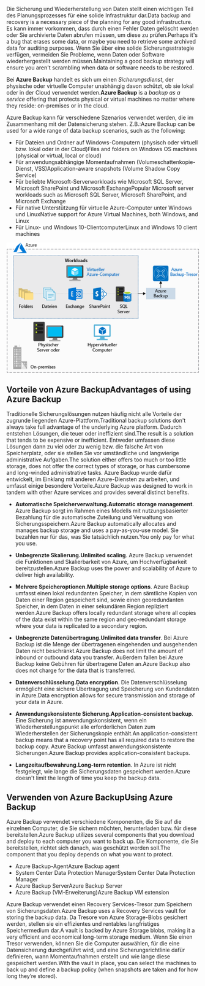 <span data-ttu-id="0dad9-101">Die Sicherung und Wiederherstellung von Daten stellt einen wichtigen Teil des Planungsprozesses für eine solide Infrastruktur dar.</span><span class="sxs-lookup"><span data-stu-id="0dad9-101">Data backup and recovery is a necessary piece of the planning for any good infrastructure.</span></span> <span data-ttu-id="0dad9-102">Es kann immer vorkommen, dass durch einen Fehler Daten gelöscht werden oder Sie archivierte Daten abrufen müssen, um diese zu prüfen.</span><span class="sxs-lookup"><span data-stu-id="0dad9-102">Perhaps it's a bug that erases some data, or maybe you need to retrieve some archived data for auditing purposes.</span></span> <span data-ttu-id="0dad9-103">Wenn Sie über eine solide Sicherungsstrategie verfügen, vermeiden Sie Probleme, wenn Daten oder Software wiederhergestellt werden müssen.</span><span class="sxs-lookup"><span data-stu-id="0dad9-103">Maintaining a good backup strategy will ensure you aren't scrambling when data or software needs to be restored.</span></span>

<span data-ttu-id="0dad9-104">Bei **Azure Backup** handelt es sich um einen _Sicherungsdienst_, der physische oder virtuelle Computer unabhängig davon schützt, ob sie lokal oder in der Cloud verwendet werden.</span><span class="sxs-lookup"><span data-stu-id="0dad9-104">**Azure Backup** is a _backup as a service_ offering that protects physical or virtual machines no matter where they reside: on-premises or in the cloud.</span></span>

<span data-ttu-id="0dad9-105">Azure Backup kann für verschiedene Szenarios verwendet werden, die im Zusammenhang mit der Datensicherung stehen. Z.B.:</span><span class="sxs-lookup"><span data-stu-id="0dad9-105">Azure Backup can be used for a wide range of data backup scenarios, such as the following:</span></span>

- <span data-ttu-id="0dad9-106">Für Dateien und Ordner auf Windows-Computern (physisch oder virtuell bzw. lokal oder in der Cloud)</span><span class="sxs-lookup"><span data-stu-id="0dad9-106">Files and folders on Windows OS machines (physical or virtual, local or cloud)</span></span>
- <span data-ttu-id="0dad9-107">Für anwendungsabhängige Momentaufnahmen (Volumeschattenkopie-Dienst, VSS)</span><span class="sxs-lookup"><span data-stu-id="0dad9-107">Application-aware snapshots (Volume Shadow Copy Service)</span></span>
- <span data-ttu-id="0dad9-108">Für beliebte Microsoft-Serverworkloads wie Microsoft SQL Server, Microsoft SharePoint und Microsoft Exchange</span><span class="sxs-lookup"><span data-stu-id="0dad9-108">Popular Microsoft server workloads such as Microsoft SQL Server, Microsoft SharePoint, and Microsoft Exchange</span></span>
- <span data-ttu-id="0dad9-109">Für native Unterstützung für virtuelle Azure-Computer unter Windows und Linux</span><span class="sxs-lookup"><span data-stu-id="0dad9-109">Native support for Azure Virtual Machines, both Windows, and Linux</span></span>
- <span data-ttu-id="0dad9-110">Für Linux- und Windows 10-Clientcomputer</span><span class="sxs-lookup"><span data-stu-id="0dad9-110">Linux and Windows 10 client machines</span></span>

![Azure Backup](../media/6-backup-server.png)

## <a name="advantages-of-using-azure-backup"></a><span data-ttu-id="0dad9-112">Vorteile von Azure Backup</span><span class="sxs-lookup"><span data-stu-id="0dad9-112">Advantages of using Azure Backup</span></span>

<span data-ttu-id="0dad9-113">Traditionelle Sicherungslösungen nutzen häufig nicht alle Vorteile der zugrunde liegenden Azure-Plattform.</span><span class="sxs-lookup"><span data-stu-id="0dad9-113">Traditional backup solutions don't always take full advantage of the underlying Azure platform.</span></span> <span data-ttu-id="0dad9-114">Dadurch entstehen Lösungen, die teuer oder ineffizient sind.</span><span class="sxs-lookup"><span data-stu-id="0dad9-114">The result is a solution that tends to be expensive or inefficient.</span></span> <span data-ttu-id="0dad9-115">Entweder umfassen diese Lösungen dann zu viel oder zu wenig bzw. die falsche Art von Speicherplatz, oder sie stellen Sie vor umständliche und langwierige administrative Aufgaben.</span><span class="sxs-lookup"><span data-stu-id="0dad9-115">The solution either offers too much or too little storage, does not offer the correct types of storage, or has cumbersome and long-winded administrative tasks.</span></span> <span data-ttu-id="0dad9-116">Azure Backup wurde dafür entwickelt, im Einklang mit anderen Azure-Diensten zu arbeiten, und umfasst einige besondere Vorteile.</span><span class="sxs-lookup"><span data-stu-id="0dad9-116">Azure Backup was designed to work in tandem with other Azure services and provides several distinct benefits.</span></span>

- <span data-ttu-id="0dad9-117">**Automatische Speicherverwaltung.**</span><span class="sxs-lookup"><span data-stu-id="0dad9-117">**Automatic storage management**.</span></span> <span data-ttu-id="0dad9-118">Azure Backup sorgt im Rahmen eines Modells mit nutzungsbasierter Bezahlung für die automatische Zuteilung und Verwaltung von Sicherungsspeichern.</span><span class="sxs-lookup"><span data-stu-id="0dad9-118">Azure Backup automatically allocates and manages backup storage and uses a pay-as-you-use model.</span></span> <span data-ttu-id="0dad9-119">Sie bezahlen nur für das, was Sie tatsächlich nutzen.</span><span class="sxs-lookup"><span data-stu-id="0dad9-119">You only pay for what you use.</span></span>

- <span data-ttu-id="0dad9-120">**Unbegrenzte Skalierung.**</span><span class="sxs-lookup"><span data-stu-id="0dad9-120">**Unlimited scaling**.</span></span> <span data-ttu-id="0dad9-121">Azure Backup verwendet die Funktionen und Skalierbarkeit von Azure, um Hochverfügbarkeit bereitzustellen.</span><span class="sxs-lookup"><span data-stu-id="0dad9-121">Azure Backup uses the power and scalability of Azure to deliver high availability.</span></span>

- <span data-ttu-id="0dad9-122">**Mehrere Speicheroptionen.**</span><span class="sxs-lookup"><span data-stu-id="0dad9-122">**Multiple storage options**.</span></span> <span data-ttu-id="0dad9-123">Azure Backup umfasst einen lokal redundanten Speicher, in dem sämtliche Kopien von Daten einer Region gespeichert sind, sowie einen georedundanten Speicher, in dem Daten in einer sekundären Region repliziert werden.</span><span class="sxs-lookup"><span data-stu-id="0dad9-123">Azure Backup offers locally redundant storage where all copies of the data exist within the same region and geo-redundant storage where your data is replicated to a secondary region.</span></span>

- <span data-ttu-id="0dad9-124">**Unbegrenzte Datenübertragung.**</span><span class="sxs-lookup"><span data-stu-id="0dad9-124">**Unlimited data transfer**.</span></span> <span data-ttu-id="0dad9-125">Bei Azure Backup ist die Menge der übertragenen eingehenden und ausgehenden Daten nicht beschränkt.</span><span class="sxs-lookup"><span data-stu-id="0dad9-125">Azure Backup does not limit the amount of inbound or outbound data you transfer.</span></span> <span data-ttu-id="0dad9-126">Außerdem fallen bei Azure Backup keine Gebühren für übertragene Daten an.</span><span class="sxs-lookup"><span data-stu-id="0dad9-126">Azure Backup also does not charge for the data that is transferred.</span></span>

- <span data-ttu-id="0dad9-127">**Datenverschlüsselung.**</span><span class="sxs-lookup"><span data-stu-id="0dad9-127">**Data encryption**.</span></span> <span data-ttu-id="0dad9-128">Die Datenverschlüsselung ermöglicht eine sichere Übertragung und Speicherung von Kundendaten in Azure.</span><span class="sxs-lookup"><span data-stu-id="0dad9-128">Data encryption allows for secure transmission and storage of your data in Azure.</span></span>

- <span data-ttu-id="0dad9-129">**Anwendungskonsistente Sicherung.**</span><span class="sxs-lookup"><span data-stu-id="0dad9-129">**Application-consistent backup**.</span></span> <span data-ttu-id="0dad9-130">Eine Sicherung ist anwendungskonsistent, wenn ein Wiederherstellungspunkt alle erforderlichen Daten zum Wiederherstellen der Sicherungskopie enthält.</span><span class="sxs-lookup"><span data-stu-id="0dad9-130">An application-consistent backup means that a recovery point has all required data to restore the backup copy.</span></span> <span data-ttu-id="0dad9-131">Azure Backup umfasst anwendungskonsistente Sicherungen.</span><span class="sxs-lookup"><span data-stu-id="0dad9-131">Azure Backup provides application-consistent backups.</span></span>

- <span data-ttu-id="0dad9-132">**Langzeitaufbewahrung.**</span><span class="sxs-lookup"><span data-stu-id="0dad9-132">**Long-term retention**.</span></span> <span data-ttu-id="0dad9-133">In Azure ist nicht festgelegt, wie lange die Sicherungsdaten gespeichert werden.</span><span class="sxs-lookup"><span data-stu-id="0dad9-133">Azure doesn't limit the length of time you keep the backup data.</span></span>

## <a name="using-azure-backup"></a><span data-ttu-id="0dad9-134">Verwenden von Azure Backup</span><span class="sxs-lookup"><span data-stu-id="0dad9-134">Using Azure Backup</span></span>

<span data-ttu-id="0dad9-135">Azure Backup verwendet verschiedene Komponenten, die Sie auf die einzelnen Computer, die Sie sichern möchten, herunterladen bzw. für diese bereitstellen.</span><span class="sxs-lookup"><span data-stu-id="0dad9-135">Azure Backup utilizes several components that you download and deploy to each computer you want to back up.</span></span> <span data-ttu-id="0dad9-136">Die Komponente, die Sie bereitstellen, richtet sich danach, was geschützt werden soll.</span><span class="sxs-lookup"><span data-stu-id="0dad9-136">The component that you deploy depends on what you want to protect.</span></span>

- <span data-ttu-id="0dad9-137">Azure Backup-Agent</span><span class="sxs-lookup"><span data-stu-id="0dad9-137">Azure Backup agent</span></span>
- <span data-ttu-id="0dad9-138">System Center Data Protection Manager</span><span class="sxs-lookup"><span data-stu-id="0dad9-138">System Center Data Protection Manager</span></span>
- <span data-ttu-id="0dad9-139">Azure Backup Server</span><span class="sxs-lookup"><span data-stu-id="0dad9-139">Azure Backup Server</span></span>
- <span data-ttu-id="0dad9-140">Azure Backup (VM-Erweiterung)</span><span class="sxs-lookup"><span data-stu-id="0dad9-140">Azure Backup VM extension</span></span>

<span data-ttu-id="0dad9-141">Azure Backup verwendet einen Recovery Services-Tresor zum Speichern von Sicherungsdaten.</span><span class="sxs-lookup"><span data-stu-id="0dad9-141">Azure Backup uses a Recovery Services vault for storing the backup data.</span></span> <span data-ttu-id="0dad9-142">Da Tresore von Azure Storage-Blobs gesichert werden, stellen sie ein effizientes und rentables langfristiges Speichermedium dar.</span><span class="sxs-lookup"><span data-stu-id="0dad9-142">A vault is backed by Azure Storage blobs, making it a very efficient and economical long-term storage medium.</span></span> <span data-ttu-id="0dad9-143">Wenn Sie einen Tresor verwenden, können Sie die Computer auswählen, für die eine Datensicherung durchgeführt wird, und eine Sicherungsrichtlinie dafür definieren, wann Momentaufnahmen erstellt und wie lange diese gespeichert werden.</span><span class="sxs-lookup"><span data-stu-id="0dad9-143">With the vault in place, you can select the machines to back up and define a backup policy (when snapshots are taken and for how long they’re stored).</span></span>
